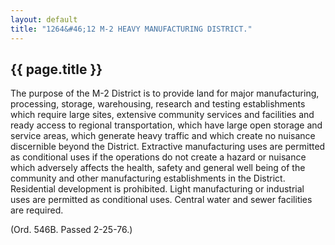 ```yaml
---
layout: default 
title: "1264&#46;12 M-2 HEAVY MANUFACTURING DISTRICT."
---
```


{{ page.title }}
----------------

The purpose of the M-2 District is to provide land for major
manufacturing, processing, storage, warehousing, research and testing
establishments which require large sites, extensive community services
and facilities and ready access to regional transportation, which have
large open storage and service areas, which generate heavy traffic and
which create no nuisance discernible beyond the District. Extractive
manufacturing uses are permitted as conditional uses if the operations
do not create a hazard or nuisance which adversely affects the health,
safety and general well being of the community and other manufacturing
establishments in the District. Residential development is prohibited.
Light manufacturing or industrial uses are permitted as conditional
uses. Central water and sewer facilities are required.

(Ord. 546B. Passed 2-25-76.)
